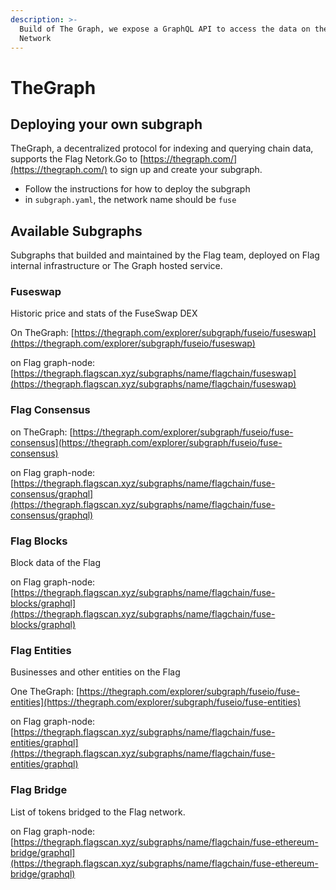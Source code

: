 ```yaml
---
description: >-
  Build of The Graph, we expose a GraphQL API to access the data on the Flag
  Network
---
```


# TheGraph

## Deploying your own subgraph

TheGraph, a decentralized protocol for indexing and querying chain data, supports the Flag Netork.Go to [https://thegraph.com/](https://thegraph.com/) to sign up and create your subgraph.

* Follow the instructions for how to deploy the subgraph
* in `subgraph.yaml`, the network name should be `fuse`

## Available Subgraphs

Subgraphs that builded and maintained by the Flag team, deployed on Flag internal infrastructure or The Graph hosted service.

### Fuseswap

Historic price and stats of the FuseSwap DEX

On TheGraph: [https://thegraph.com/explorer/subgraph/fuseio/fuseswap](https://thegraph.com/explorer/subgraph/fuseio/fuseswap)

on Flag graph-node:  [https://thegraph.flagscan.xyz/subgraphs/name/flagchain/fuseswap](https://thegraph.flagscan.xyz/subgraphs/name/flagchain/fuseswap)

### Flag Consensus

on TheGraph: [https://thegraph.com/explorer/subgraph/fuseio/fuse-consensus](https://thegraph.com/explorer/subgraph/fuseio/fuse-consensus)

on Flag graph-node: [https://thegraph.flagscan.xyz/subgraphs/name/flagchain/fuse-consensus/graphql](https://thegraph.flagscan.xyz/subgraphs/name/flagchain/fuse-consensus/graphql)

### Flag Blocks

Block data of the Flag

on Flag graph-node: [https://thegraph.flagscan.xyz/subgraphs/name/flagchain/fuse-blocks/graphql](https://thegraph.flagscan.xyz/subgraphs/name/flagchain/fuse-blocks/graphql)

### Flag Entities

Businesses and other entities on the Flag

One TheGraph: [https://thegraph.com/explorer/subgraph/fuseio/fuse-entities](https://thegraph.com/explorer/subgraph/fuseio/fuse-entities)

on Flag graph-node:  [https://thegraph.flagscan.xyz/subgraphs/name/flagchain/fuse-entities/graphql](https://thegraph.flagscan.xyz/subgraphs/name/flagchain/fuse-entities/graphql)

### Flag Bridge

List of tokens bridged to the Flag network.

on Flag graph-node: [https://thegraph.flagscan.xyz/subgraphs/name/flagchain/fuse-ethereum-bridge/graphql](https://thegraph.flagscan.xyz/subgraphs/name/flagchain/fuse-ethereum-bridge/graphql)

